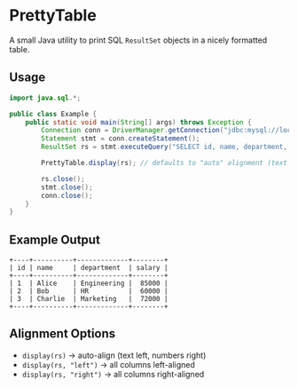# PrettyTable

A small Java utility to print SQL `ResultSet` objects in a nicely formatted table.

## Usage

```java
import java.sql.*;

public class Example {
    public static void main(String[] args) throws Exception {
        Connection conn = DriverManager.getConnection("jdbc:mysql://localhost:3306/yourdb", "user", "pass");
        Statement stmt = conn.createStatement();
        ResultSet rs = stmt.executeQuery("SELECT id, name, department, salary FROM employees");

        PrettyTable.display(rs); // defaults to "auto" alignment (text left, numbers right)

        rs.close();
        stmt.close();
        conn.close();
    }
}
```

## Example Output
```
+----+----------+-------------+--------+
| id | name     | department  | salary |
+----+----------+-------------+--------+
| 1  | Alice    | Engineering |  85000 |
| 2  | Bob      | HR          |  60000 |
| 3  | Charlie  | Marketing   |  72000 |
+----+----------+-------------+--------+
```

## Alignment Options

- `display(rs)` → auto-align (text left, numbers right)  
- `display(rs, "left")` → all columns left-aligned  
- `display(rs, "right")` → all columns right-aligned
